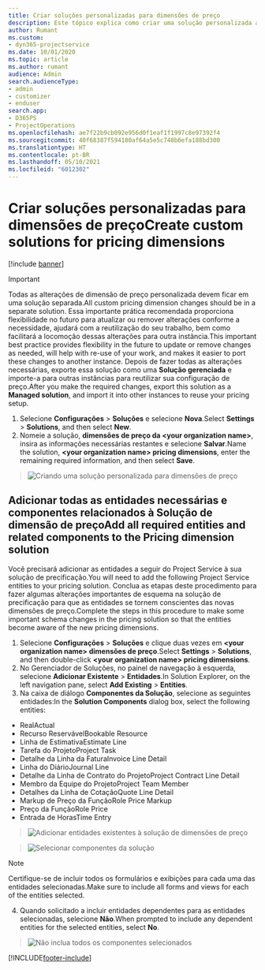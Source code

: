 ```yaml
---
title: Criar soluções personalizadas para dimensões de preço
description: Este tópico explica como criar uma solução personalizada ao criar dimensões de preço personalizadas.
author: Rumant
ms.custom:
- dyn365-projectservice
ms.date: 10/01/2020
ms.topic: article
ms.author: rumant
audience: Admin
search.audienceType:
- admin
- customizer
- enduser
search.app:
- D365PS
- ProjectOperations
ms.openlocfilehash: ae7f22b9cb092e956d0f1eaf1f1997c8e97392f4
ms.sourcegitcommit: 40f68387f594180af64a5e5c748b6efa188bd300
ms.translationtype: HT
ms.contentlocale: pt-BR
ms.lasthandoff: 05/10/2021
ms.locfileid: "6012302"
---
```

# <a name="create-custom-solutions-for-pricing-dimensions"></a><span data-ttu-id="29aaa-103">Criar soluções personalizadas para dimensões de preço</span><span class="sxs-lookup"><span data-stu-id="29aaa-103">Create custom solutions for pricing dimensions</span></span>

[!include [banner](../includes/psa-now-project-operations.md)]

> [!IMPORTANT]
> <span data-ttu-id="29aaa-104">Todas as alterações de dimensão de preço personalizada devem ficar em uma solução separada.</span><span class="sxs-lookup"><span data-stu-id="29aaa-104">All custom pricing dimension changes should be in a separate solution.</span></span> <span data-ttu-id="29aaa-105">Essa importante prática recomendada proporciona flexibilidade no futuro para atualizar ou remover alterações conforme a necessidade, ajudará com a reutilização do seu trabalho, bem como facilitará a locomoção dessas alterações para outra instância.</span><span class="sxs-lookup"><span data-stu-id="29aaa-105">This important best practice provides flexibility in the future to update or remove changes as needed, will help with re-use of your work, and makes it easier to port these changes to another instance.</span></span> <span data-ttu-id="29aaa-106">Depois de fazer todas as alterações necessárias, exporte essa solução como uma **Solução gerenciada** e importe-a para outras instâncias para reutilizar sua configuração de preço.</span><span class="sxs-lookup"><span data-stu-id="29aaa-106">After you make the required changes, export this solution as a **Managed solution**, and import it into other instances to reuse your pricing setup.</span></span>

1. <span data-ttu-id="29aaa-107">Selecione **Configurações** > **Soluções** e selecione **Nova**.</span><span class="sxs-lookup"><span data-stu-id="29aaa-107">Select **Settings** > **Solutions**, and then select **New**.</span></span> 
2. <span data-ttu-id="29aaa-108">Nomeie a solução, **dimensões de preço da \<your organization name>**, insira as informações necessárias restantes e selecione **Salvar**.</span><span class="sxs-lookup"><span data-stu-id="29aaa-108">Name the solution, **\<your organization name> pricing dimensions**, enter the remaining required information, and then select **Save**.</span></span>

> ![Criando uma solução personalizada para dimensões de preço](media/Creation-of-custom-pricing-dimension-solution.PNG)
  
## <a name="add-all-required-entities-and-related-components-to-the-pricing-dimension-solution"></a><span data-ttu-id="29aaa-110">Adicionar todas as entidades necessárias e componentes relacionados à Solução de dimensão de preço</span><span class="sxs-lookup"><span data-stu-id="29aaa-110">Add all required entities and related components to the Pricing dimension solution</span></span>
<span data-ttu-id="29aaa-111">Você precisará adicionar as entidades a seguir do Project Service à sua solução de precificação.</span><span class="sxs-lookup"><span data-stu-id="29aaa-111">You will need to add the following Project Service entities to your pricing solution.</span></span> <span data-ttu-id="29aaa-112">Conclua as etapas deste procedimento para fazer algumas alterações importantes de esquema na solução de precificação para que as entidades se tornem conscientes das novas dimensões de preço.</span><span class="sxs-lookup"><span data-stu-id="29aaa-112">Complete the steps in this procedure to make some important schema changes in the pricing solution so that the entities become aware of the new pricing dimensions.</span></span>

1. <span data-ttu-id="29aaa-113">Selecione **Configurações** > **Soluções** e clique duas vezes em **\<your organization name> dimensões de preço**.</span><span class="sxs-lookup"><span data-stu-id="29aaa-113">Select **Settings** > **Solutions**, and then double-click **\<your organization name> pricing dimensions**.</span></span> 
2. <span data-ttu-id="29aaa-114">No Gerenciador de Soluções, no painel de navegação à esquerda, selecione **Adicionar Existente** > **Entidades**.</span><span class="sxs-lookup"><span data-stu-id="29aaa-114">In Solution Explorer, on the left navigation pane, select **Add Existing** > **Entities**.</span></span>
3. <span data-ttu-id="29aaa-115">Na caixa de diálogo **Componentes da Solução**, selecione as seguintes entidades:</span><span class="sxs-lookup"><span data-stu-id="29aaa-115">In the **Solution Components** dialog box, select the following entities:</span></span>

- <span data-ttu-id="29aaa-116">Real</span><span class="sxs-lookup"><span data-stu-id="29aaa-116">Actual</span></span>
- <span data-ttu-id="29aaa-117">Recurso Reservável</span><span class="sxs-lookup"><span data-stu-id="29aaa-117">Bookable Resource</span></span>
- <span data-ttu-id="29aaa-118">Linha de Estimativa</span><span class="sxs-lookup"><span data-stu-id="29aaa-118">Estimate Line</span></span>
- <span data-ttu-id="29aaa-119">Tarefa do Projeto</span><span class="sxs-lookup"><span data-stu-id="29aaa-119">Project Task</span></span>
- <span data-ttu-id="29aaa-120">Detalhe da Linha da Fatura</span><span class="sxs-lookup"><span data-stu-id="29aaa-120">Invoice Line Detail</span></span>
- <span data-ttu-id="29aaa-121">Linha do Diário</span><span class="sxs-lookup"><span data-stu-id="29aaa-121">Journal Line</span></span>
- <span data-ttu-id="29aaa-122">Detalhe da Linha de Contrato do Projeto</span><span class="sxs-lookup"><span data-stu-id="29aaa-122">Project Contract Line Detail</span></span>
- <span data-ttu-id="29aaa-123">Membro da Equipe do Projeto</span><span class="sxs-lookup"><span data-stu-id="29aaa-123">Project Team Member</span></span>
- <span data-ttu-id="29aaa-124">Detalhes da Linha de Cotação</span><span class="sxs-lookup"><span data-stu-id="29aaa-124">Quote Line Detail</span></span>
- <span data-ttu-id="29aaa-125">Markup de Preço da Função</span><span class="sxs-lookup"><span data-stu-id="29aaa-125">Role Price Markup</span></span>
- <span data-ttu-id="29aaa-126">Preço da Função</span><span class="sxs-lookup"><span data-stu-id="29aaa-126">Role Price</span></span> 
- <span data-ttu-id="29aaa-127">Entrada de Horas</span><span class="sxs-lookup"><span data-stu-id="29aaa-127">Time Entry</span></span> 

> ![Adicionar entidades existentes à solução de dimensões de preço](media/Existing-entities-to-PD-solution.png)

> ![Selecionar componentes da solução](media/Dimension-Components.png)

> [!NOTE]
> <span data-ttu-id="29aaa-130">Certifique-se de incluir todos os formulários e exibições para cada uma das entidades selecionadas.</span><span class="sxs-lookup"><span data-stu-id="29aaa-130">Make sure to include all forms and views for each of the entities selected.</span></span>

4. <span data-ttu-id="29aaa-131">Quando solicitado a incluir entidades dependentes para as entidades selecionadas, selecione **Não**.</span><span class="sxs-lookup"><span data-stu-id="29aaa-131">When prompted to include any dependent entities for the selected entities, select **No**.</span></span>

> ![Não inclua todos os componentes selecionados](media/Do-not-include-required.png)




[!INCLUDE[footer-include](../includes/footer-banner.md)]